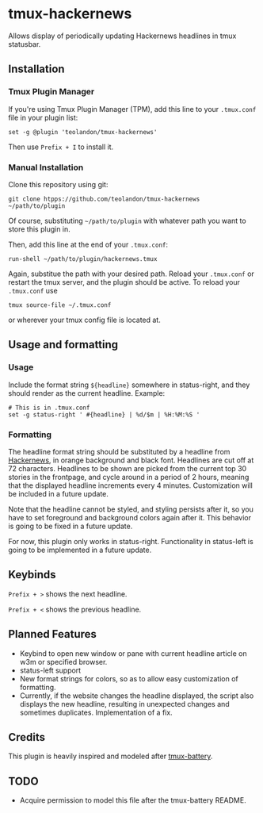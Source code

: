 # tmux-hackernews
Allows display of periodically updating Hackernews headlines in tmux statusbar.

## Installation
### Tmux Plugin Manager
If you're using Tmux Plugin Manager (TPM), add this line to your `.tmux.conf` file in your plugin list:

    set -g @plugin 'teolandon/tmux-hackernews'

Then use `Prefix + I` to install it.

### Manual Installation
Clone this repository using git:

    git clone htpps://github.com/teolandon/tmux-hackernews ~/path/to/plugin

Of course, substituting `~/path/to/plugin` with whatever path you want to store this plugin in.

Then, add this line at the end of your `.tmux.conf`:

    run-shell ~/path/to/plugin/hackernews.tmux

Again, substitue the path with your desired path. Reload your `.tmux.conf` or restart the tmux server, and the plugin should be active. To reload your `.tmux.conf` use

    tmux source-file ~/.tmux.conf

or wherever your tmux config file is located at.

## Usage and formatting
### Usage
Include the format string `${headline}` somewhere in status-right, and they should render as the current headline. Example:

```
# This is in .tmux.conf
set -g status-right ' #{headline} | %d/$m | %H:%M:%S '
```

### Formatting
The headline format string should be substituted by a headline from [Hackernews](https://news.ycombinator.com), in orange background and black font. Headlines are cut off at 72 characters. Headlines to be shown are picked from the current top 30 stories in the frontpage, and cycle around in a period of 2 hours, meaning that the displayed headline increments every 4 minutes. Customization will be included in a future update.

Note that the headline cannot be styled, and styling persists after it, so you have to set foreground and background colors again after it. This behavior is going to be fixed in a future update.
 
For now, this plugin only works in status-right. Functionality in status-left is going to be implemented in a future update.

## Keybinds
`Prefix + >` shows the next headline.

`Prefix + <` shows the previous headline.

## Planned Features
 * Keybind to open new window or pane with current headline article on w3m or specified browser.
 * status-left support
 * New format strings for colors, so as to allow easy customization of formatting.
 * Currently, if the website changes the headline displayed, the script also displays the new headline, resulting in unexpected changes and sometimes duplicates. Implementation of a fix.


## Credits
This plugin is heavily inspired and modeled after [tmux-battery](https://github.com/tmux-plugins/tmux-battery).

## TODO
 * Acquire permission to model this file after the tmux-battery README.

